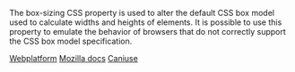 The box-sizing CSS property is used to alter the default CSS box model used to calculate widths and heights of elements. It is possible to use this property to emulate the behavior of browsers that do not correctly support the CSS box model specification.

[Webplatform](docs.webplatform.org/wiki/css/properties/box-sizing)
[Mozilla docs](https://developer.mozilla.org/en-US/docs/Web/CSS/box-sizing)
[Caniuse](http://caniuse.com/#feat=box-sizing)